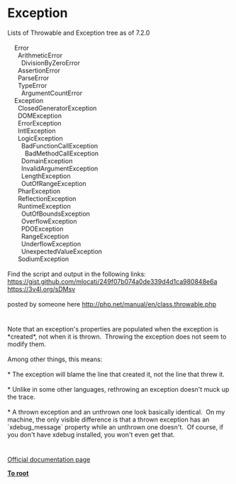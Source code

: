 # Exception




<div class="phpcode"><span class="html">
Lists of Throwable and Exception tree as of 7.2.0<br><br>&#xA0; &#xA0; Error<br>&#xA0; &#xA0; &#xA0; ArithmeticError<br>&#xA0; &#xA0; &#xA0; &#xA0; DivisionByZeroError<br>&#xA0; &#xA0; &#xA0; AssertionError<br>&#xA0; &#xA0; &#xA0; ParseError<br>&#xA0; &#xA0; &#xA0; TypeError<br>&#xA0; &#xA0; &#xA0; &#xA0; ArgumentCountError<br>&#xA0; &#xA0; Exception<br>&#xA0; &#xA0; &#xA0; ClosedGeneratorException<br>&#xA0; &#xA0; &#xA0; DOMException<br>&#xA0; &#xA0; &#xA0; ErrorException<br>&#xA0; &#xA0; &#xA0; IntlException<br>&#xA0; &#xA0; &#xA0; LogicException<br>&#xA0; &#xA0; &#xA0; &#xA0; BadFunctionCallException<br>&#xA0; &#xA0; &#xA0; &#xA0; &#xA0; BadMethodCallException<br>&#xA0; &#xA0; &#xA0; &#xA0; DomainException<br>&#xA0; &#xA0; &#xA0; &#xA0; InvalidArgumentException<br>&#xA0; &#xA0; &#xA0; &#xA0; LengthException<br>&#xA0; &#xA0; &#xA0; &#xA0; OutOfRangeException<br>&#xA0; &#xA0; &#xA0; PharException<br>&#xA0; &#xA0; &#xA0; ReflectionException<br>&#xA0; &#xA0; &#xA0; RuntimeException<br>&#xA0; &#xA0; &#xA0; &#xA0; OutOfBoundsException<br>&#xA0; &#xA0; &#xA0; &#xA0; OverflowException<br>&#xA0; &#xA0; &#xA0; &#xA0; PDOException<br>&#xA0; &#xA0; &#xA0; &#xA0; RangeException<br>&#xA0; &#xA0; &#xA0; &#xA0; UnderflowException<br>&#xA0; &#xA0; &#xA0; &#xA0; UnexpectedValueException<br>&#xA0; &#xA0; &#xA0; SodiumException <br><br>Find the script and output in the following links:<br><a href="https://gist.github.com/mlocati/249f07b074a0de339d4d1ca980848e6a" rel="nofollow" target="_blank">https://gist.github.com/mlocati/249f07b074a0de339d4d1ca980848e6a</a><br><a href="https://3v4l.org/sDMsv" rel="nofollow" target="_blank">https://3v4l.org/sDMsv</a><br><br>posted by someone here <a href="http://php.net/manual/en/class.throwable.php" rel="nofollow" target="_blank">http://php.net/manual/en/class.throwable.php</a></span>
</div>
  

#


<div class="phpcode"><span class="html">
Note that an exception&apos;s properties are populated when the exception is *created*, not when it is thrown.&#xA0; Throwing the exception does not seem to modify them.<br><br>Among other things, this means:<br><br>* The exception will blame the line that created it, not the line that threw it.<br><br>* Unlike in some other languages, rethrowing an exception doesn&apos;t muck up the trace.<br><br>* A thrown exception and an unthrown one look basically identical.&#xA0; On my machine, the only visible difference is that a thrown exception has an `xdebug_message` property while an unthrown one doesn&apos;t.&#xA0; Of course, if you don&apos;t have xdebug installed, you won&apos;t even get that.</span>
</div>
  

#

[Official documentation page](https://www.php.net/manual/en/class.exception.php)

**[To root](/README.md)**